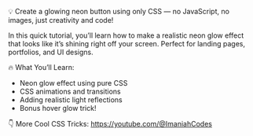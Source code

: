 💡 Create a glowing neon button using only CSS — no JavaScript, no images, just creativity and code!

In this quick tutorial, you’ll learn how to make a realistic neon glow effect that looks like it’s shining right off your screen. Perfect for landing pages, portfolios, and UI designs.

🔥 What You’ll Learn:
- Neon glow effect using pure CSS
- CSS animations and transitions
- Adding realistic light reflections
- Bonus hover glow trick!

👇 More Cool CSS Tricks:
https://youtube.com/@ImaniahCodes
